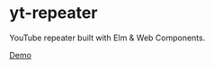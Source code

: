 # yt-repeater

YouTube repeater built with Elm & Web Components.

[Demo](https://rkrupinski.github.io/yt-repeater/)
